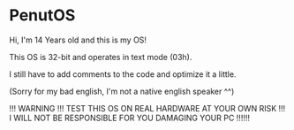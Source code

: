 # PenutOS

Hi, I'm 14 Years old and this is my OS!

This OS is 32-bit and operates in text mode (03h).

I still have to add comments to the code and optimize it a little.

(Sorry for my bad english, I'm not a native english speaker ^^)

!!! WARNING !!!
TEST THIS OS ON REAL HARDWARE AT YOUR OWN RISK !!!
I WILL NOT BE RESPONSIBLE FOR YOU DAMAGING YOUR PC !!!!!!